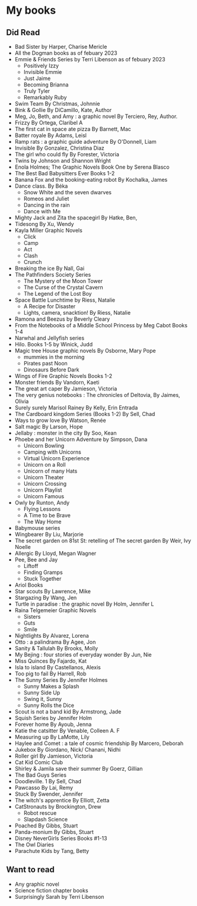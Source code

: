 # My books
## Did Read
- Bad Sister by Harper, Charise Mericle
- All the Dogman books as of  febuary 2023
-  Emmie & Friends Series by Terri Libenson  as of febuary 2023
    - Positively Izzy
    - Invisible Emmie
    - Just Jaime
    - Becoming Brianna
    - Truly Tyler
    - Remarkably Ruby
- Swim Team By Christmas, Johnnie
- Bink & Gollie By DiCamillo, Kate, Author
- Meg, Jo, Beth, and Amy : a graphic novel By Terciero, Rey, Author.
- Frizzy By Ortega, Claribel A
- The first cat in space ate pizza By Barnett, Mac
- Batter royale By Adams, Leisl
- Ramp rats : a graphic guide adventure By O'Donnell, Liam
- Invisible By Gonzalez, Christina Diaz
- The girl who could fly By Forester, Victoria
- Twins by Johnson and Shannon Wright
- Enola Holmes; The Graphic Novels Book One by Serena Blasco
- The Best Bad Babysitters Ever Books 1-2
- Banana Fox and the booking-eating robot By Kochalka, James
- Dance class. By Béka
    - Snow White and the seven dwarves 
    - Romeos and Juliet
    - Dancing in the rain 
    - Dance with Me
- Mighty Jack and Zita the spacegirl By Hatke, Ben,
- Tidesong By Xu, Wendy
- Kayla Miller Graphic Novels
    - Click
    - Camp
    - Act
    - Clash
    - Crunch
- Breaking the ice By Nall, Gai
- The Pathfinders Society Series
    - The Mystery of the Moon Tower
    - The Curse of the Crystal Cavern
    - The Legend of the Lost Boy
- Space Battle Lunchtime by Riess, Natalie
    - A Recipe for Disaster 
    - Lights, camera, snacktion! 
By Riess, Natalie
- Ramona and Beezus by Beverly Cleary
- From the Notebooks of a Middle School Princess by Meg Cabot Books 1-4
- Narwhal and Jellyfish series
- Hilo. Books 1-5 by Winick, Judd
- Magic tree House graphic novels By Osborne, Mary Pope
    - mummies in the morning 
    - Pirates past Noon
    - Dinosaurs Before Dark
- Wings of Fire Graphic Novels Books 1-2
- Monster friends By Vandorn, Kaeti
- The great art caper By Jamieson, Victoria
- The very genius notebooks : The chronicles of Deltovia, By Jaimes, Olivia
- Surely surely Marisol Rainey By Kelly, Erin Entrada
- The Cardboard kingdom Series (Books 1-2) By Sell, Chad
- Ways to grow love By Watson, Renée
- Salt magic By Larson, Hope
- Jellaby : monster in the city By Soo, Kean
- Phoebe and her Unicorn Adventure by Simpson, Dana
    -  Unicorn Bowling
    -  Camping with Unicorns
    -  Virtual Unicorn Experience
    -  Unicorn on a Roll
    - Unicorn of many Hats
    - Unicorn Theater
    - Unicorn Crossing
    - Unicorn Playlist
    - Unicorn Famous
- Owly by Runton, Andy
    - Flying Lessons
    - A Time to be Brave
   - The Way Home
- Babymouse series
- Wingbearer By Liu, Marjorie
- The secret garden on 81st St: retelling of The secret garden By Weir, Ivy Noelle
- Allergic By Lloyd, Megan Wagner
- Pee, Bee and Jay
    - Liftoff
    - Finding Gramps
    - Stuck Together
- Ariol Books
- Star scouts By Lawrence, Mike
- Stargazing By Wang, Jen
- Turtle in paradise : the graphic novel By Holm, Jennifer L
- Raina Telgemeier Graphic Novels
    - Sisters
    - Guts
    - Smile
- Nightlights By Alvarez, Lorena
- Otto : a palindrama By Agee, Jon
- Sanity & Tallulah By Brooks, Molly
- My Bejing : four stories of everyday wonder By Jun, Nie
- Miss Quinces By Fajardo, Kat
- Isla to island By Castellanos, Alexis
- Too pig to fail By Harrell, Rob
- The Sunny Series By Jennifer Holmes
    - Sunny Makes a Splash
    - Sunny Side Up
    - Swing it, Sunny
    - Sunny Rolls the Dice
- Scout is not a band kid By Armstrong, Jade
- Squish Series by Jennifer Holm
- Forever home By Ayoub, Jenna
- Katie the catsitter By Venable, Colleen A. F
- Measuring up By LaMotte, Lily
- Haylee and Comet : a tale of cosmic friendship By Marcero, Deborah
- Jukebox By Giordano, Nick/ Chanani, Nidhi
- Roller girl By Jamieson, Victoria
- Cat Kid Comic Club
- Shirley & Jamila save their summer By Goerz, Gillian
- The Bad Guys Series
- Doodleville. 1 By Sell, Chad
- Pawcasso By Lai, Remy
- Stuck By Swender, Jennifer
- The witch's apprentice By Elliott, Zetta
- CatStronauts by Brockington, Drew 
    - Robot rescue
    - Slapdash Science
- Poached By Gibbs, Stuart
- Panda-monium By Gibbs, Stuart
- Disney NeverGirls Series Books #1-13
- The Owl Diaries
- Parachute Kids by Tang, Betty




## Want to read
 - Any graphic novel 
 - Science fiction chapter books
 - Surprisingly Sarah by Terri Libenson

 
